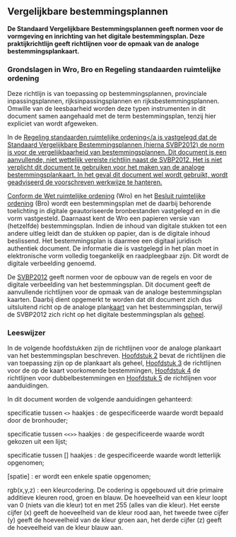 ## Vergelijkbare bestemmingsplannen
**De Standaard Vergelijkbare Bestemmingsplannen geeft normen voor de vormgeving en
inrichting van het digitale bestemmingsplan. Deze praktijkrichtlijn geeft
richtlijnen voor de opmaak van de analoge bestemmingsplankaart.**

### Grondslagen in Wro, Bro en Regeling standaarden ruimtelijke ordening
Deze richtlijn is van toepassing op bestemmingsplannen, provinciale
inpassingsplannen, rijksinpassingsplannen en rijksbestemmingsplannen. Omwille
van de leesbaarheid worden deze typen instrumenten in dit document samen
aangehaald met de term bestemmingsplan, tenzij hier expliciet van wordt
afgeweken.

In de <a href='http://wetten.overheid.nl/BWBR0031829' target='_blank'>Regeling
standaarden ruimtelijke ordening</a is vastgelegd dat
de Standaard Vergelijkbare Bestemmingsplannen (hierna SVBP2012) de norm is voor
de vergelijkbaarheid van bestemmingsplannen. Dit document is een aanvullende,
niet wettelijk vereiste richtlijn naast de SVBP2012. Het is niet verplicht dit
document te gebruiken voor het maken van de analoge bestemmingsplankaart. In het
geval dit document wel wordt gebruikt, wordt geadviseerd de voorschreven
werkwijze te hanteren.

Conform de <a href='http://wetten.overheid.nl/BWBR0020449' target='_blank'>Wet ruimtelijke ordening</a> (Wro) en het <a href='http://wetten.overheid.nl/BWBR0023798' target='_blank'>Besluit ruimtelijke ordening</a> (Bro) wordt een bestemmingsplan met de daarbij behorende
toelichting in digitale geautoriseerde bronbestanden vastgelegd en in die vorm
vastgesteld. Daarnaast kent de Wro een papieren versie van (hetzelfde)
bestemmingsplan. Indien de inhoud van digitale stukken tot een andere uitleg
leidt dan de stukken op papier, dan is de digitale inhoud beslissend. Het
bestemmingsplan is daarmee een digitaal juridisch authentiek document. De
informatie die is vastgelegd in het plan moet in elektronische vorm volledig
toegankelijk en raadpleegbaar zijn. Dit wordt de digitale verbeelding genoemd.

De <a href='https://docs.geostandaarden.nl/ro/svbp' target='_blank'>SVBP2012</a> geeft normen voor de opbouw van de regels en voor de digitale
verbeelding van het bestemmingsplan. Dit document geeft de aanvullende
richtlijnen voor de opmaak van de analoge bestemmingsplan kaarten. Daarbij dient
opgemerkt te worden dat dit document zich dus uitsluitend richt op de analoge
plan<u>kaart</u> van het bestemmingsplan, terwijl de SVBP2012 zich richt op het
digitale bestemmingsplan als <u>geheel</u>.

### Leeswijzer
In de volgende hoofdstukken zijn de richtlijnen voor de analoge plankaart van
het bestemmingsplan beschreven. [Hoofdstuk 2](#H02) bevat de richtlijnen die van
toepassing zijn op de plankaart als geheel, [Hoofdstuk 3](#H03) de richtlijnen voor de
op de kaart voorkomende bestemmingen, [Hoofdstuk 4](#H04) de richtlijnen voor
dubbelbestemmingen en [Hoofdstuk 5](#H05) de richtlijnen voor aanduidingen.

In dit document worden de volgende aanduidingen gehanteerd:

specificatie tussen `<>` haakjes : de gespecificeerde waarde wordt bepaald door
de bronhouder;

specificatie tussen `<<>>` haakjes : de gespecificeerde waarde wordt gekozen
uit een lijst;

specificatie tussen [] haakjes : de gespecificeerde waarde wordt letterlijk
opgenomen;

[spatie] : er wordt een enkele spatie opgenomen;

rgb(x,y,z) : een kleurcodering. De codering is opgebouwd uit drie primaire
additieve kleuren rood, groen en blauw. De hoeveelheid van een kleur loopt van 0
(niets van die kleur) tot en met 255 (alles van die kleur). Het eerste cijfer
(x) geeft de hoeveelheid van de kleur rood aan, het tweede twee cijfer (y) geeft
de hoeveelheid van de kleur groen aan, het derde cijfer (z) geeft de hoeveelheid
van de kleur blauw aan.
